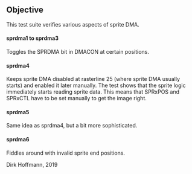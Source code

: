 ## Objective

This test suite verifies various aspects of sprite DMA.

#### sprdma1 to sprdma3

Toggles the SPRDMA bit in DMACON at certain positions.

#### sprdma4

Keeps sprite DMA disabled at rasterline 25 (where sprite DMA usually starts) and enabled it later manually. The test shows that the sprite logic immediately starts reading sprite data. This means that SPRxPOS and SPRxCTL have to be set manually to get the image right.

#### sprdma5

Same idea as sprdma4, but a bit more sophisticated.

#### sprdma6

Fiddles around with invalid sprite end positions.

Dirk Hoffmann, 2019
